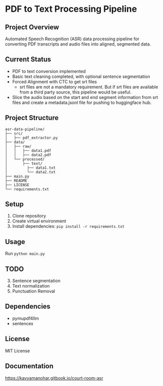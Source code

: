 # PDF to Text Processing Pipeline

## Project Overview
Automated Speech Recognition (ASR) data processing pipeline for converting PDF transcripts and audio files into aligned, segmented data.

## Current Status
- PDF to text conversion implemented
- Basic text cleaning completed, with optional sentence segmentation 
- Forced Alignment with CTC to get srt files
    - srt files are not a mandatory requirement. But if srt files are available from a third party source, this pipeline would be useful.
- Slice the audio based on the start and end segment information from srt files and create a metadata.jsonl file for pushing to huggingface hub.

## Project Structure
```
asr-data-pipeline/
├── src/
│   ├── pdf_extractor.py
├── data/
│   ├── raw/
│   │   ├── data1.pdf
│   │   ├── data2.pdf
│   └── processed/
│       ├── text/
│         ├── data1.txt
│         └── data2.txt
├── main.py
├── README
├── LICENSE
└── requirements.txt
```

## Setup
1. Clone repository
2. Create virtual environment
3. Install dependencies: `pip install -r requirements.txt`

## Usage
Run `python main.py`

## TODO
3. Sentence segmentation
1. Text normalization
2. Punctuation Removal

## Dependencies
- pymupdf4llm
- sentencex

## License

MIT License

## Documentation

https://kavyamanohar.gitbook.io/court-room-asr